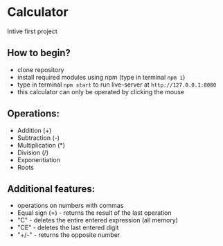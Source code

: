 # Calculator
Intive first project

## How to begin?
- clone repository
- install required modules using npm (type in terminal `npm i`)
- type in terminal `npm start` to run live-server at `http://127.0.0.1:8080`
- this calculator can only be operated by clicking the mouse 

## Operations:
- Addition (+)
- Subtraction (-)
- Multiplication (*)
- Division (/)
- Exponentiation
- Roots

## Additional features:
- operations on numbers with commas
- Equal sign (=) - returns the result of the last operation
- "C" - deletes the entire entered expression (all memory)
- "CE" - deletes the last entered digit
- "+/-" - returns the opposite number
